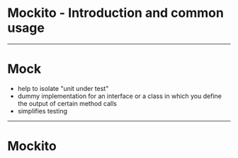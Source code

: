 # Mockito - Introduction and common usage
---

# Mock
- help to isolate "unit under test"
- dummy implementation for an interface or a class in which you define the output of certain method calls
- simplifies testing
---
# Mockito




